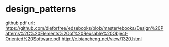 # design_patterns
github pdf url: https://github.com/dieforfree/edsebooks/blob/master/ebooks/Design%20Patterns%2C%20Elements%20of%20Reusable%20Object-Oriented%20Software.pdf
http://c.biancheng.net/view/1320.html
